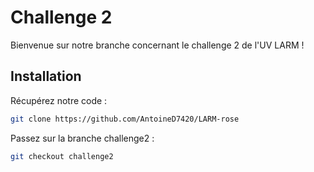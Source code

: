 # Challenge 2

Bienvenue sur notre branche concernant le challenge 2 de l'UV LARM !

## Installation

Récupérez notre code :
``` bash
git clone https://github.com/AntoineD7420/LARM-rose
```

Passez sur la branche challenge2 :
``` bash
git checkout challenge2
```